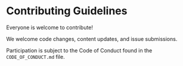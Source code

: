 # Contributing Guidelines

Everyone is welcome to contribute!

We welcome code changes, content updates, and issue submissions.

Participation is subject to the Code of Conduct found in the `CODE_OF_CONDUCT.md` file.
